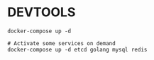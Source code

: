 # DEVTOOLS



```shell
docker-compose up -d
```


```shell
# Activate some services on demand
docker-compose up -d etcd golang mysql redis
```

